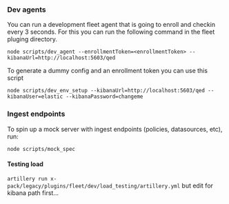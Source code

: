### Dev agents

You can run a development fleet agent that is going to enroll and checkin every 3 seconds.
For this you can run the following command in the fleet pluging directory.

```
node scripts/dev_agent --enrollmentToken=<enrollmentToken> --kibanaUrl=http://localhost:5603/qed
```

To generate a dummy config and an enrollment token you can use this script

```
node scripts/dev_env_setup --kibanaUrl=http://localhost:5603/qed --kibanaUser=elastic --kibanaPassword=changeme
```

### Ingest endpoints

To spin up a mock server with ingest endpoints (policies, datasources, etc), run:

```
node scripts/mock_spec
```

#### Testing load

`artillery run x-pack/legacy/plugins/fleet/dev/load_testing/artillery.yml`
but edit for kibana path first...
